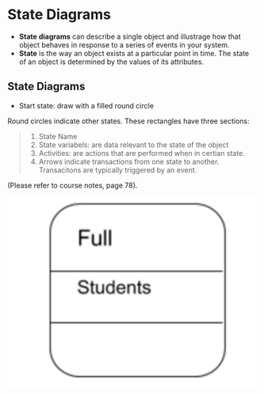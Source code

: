 # State Diagrams

- **State diagrams** can describe a single object and illustrage how that object behaves in response to a series of events in your system.
- **State**  is the way an object exists at a particular point in time. The state of an object is determined by the values of its attributes.


## State Diagrams

- Start state: draw with a filled round circle

Round circles indicate other states. These rectangles have three sections:

>1. State Name
>2. State variabels: are data relevant to the state of the object
>3. Activities: are actions that are performed when in certian state.
>4. Arrows indicate transactions from one state to another. Transacitons are typically triggered by  an event.

(Please refer to course notes, page 78).

![Example](./materials/imgs/state-diagram.png)